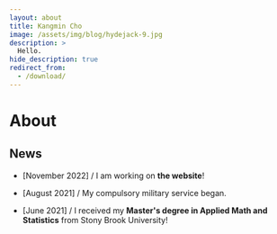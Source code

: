 ```yaml
---
layout: about
title: Kangmin Cho
image: /assets/img/blog/hydejack-9.jpg
description: >
  Hello.
hide_description: true
redirect_from:
  - /download/
---
```


# About

<!--author-->

## News

* [November 2022] / I am working on **the website**!

* [August 2021] / My compulsory military service began.

* [June 2021] / I received my **Master's degree in Applied Math and Statistics** from Stony Brook University! 

